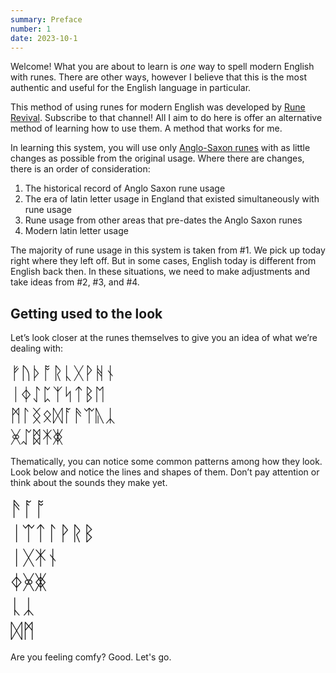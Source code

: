 ```yaml
---
summary: Preface
number: 1
date: 2023-10-1
---
```


Welcome! What you are about to learn is *one* way to spell modern English with runes. There are other ways, however I believe that this is the most authentic and useful for the English language in particular. 

This method of using runes for modern English was developed by [Rune Revival](https://www.youtube.com/@LearnRunes). Subscribe to that channel! All I aim to do here is offer an alternative method of learning how to use them. A method that works for me.

In learning this system, you will use only [Anglo-Saxon runes](https://en.wikipedia.org/wiki/Anglo-Saxon_runes) with as little changes as possible from the original usage. Where there are changes, there is an order of consideration:

1. The historical record of Anglo Saxon rune usage
2. The era of latin letter usage in England that existed simultaneously with rune usage
3. Rune usage from other areas that pre-dates the Anglo Saxon runes
4. Modern latin letter usage

The majority of rune usage in this system is taken from #1. We pick up today right where they left off. But in some cases, English today is different from English back then. In these situations, we need to make adjustments and take ideas from #2, #3, and #4.

## Getting used to the look

Let’s look closer at the runes themselves to give you an idea of what we’re dealing with:

<div style="font-size:2em;">ᚠᚢᚦᚩᚱᚳᚷᚹᚻᚾ</div>
<div style="font-size:2em;">ᛁᛄᛇᛈᛉᛋᛏᛒᛖ</div>
<div style="font-size:2em;">ᛗᛚᛝᛟᛞᚪᚫᛠᚣᛣ</div>
<div style="font-size:2em;">ᚸᛢᛥᛡᛤ</div>

Thematically, you can notice some common patterns among how they look. Look below and notice the lines and shapes of them. Don’t pay attention or think about the sounds they make yet.

<div style="font-size:2.3em;">ᚫᚪᚩ</div>
<div style="font-size:2.3em;">ᛁᛠᛏᛚᚹᚱᛒ</div>
<div style="font-size:2.3em;">ᛁᚷᛡᚾ</div>
<div style="font-size:2.3em;">ᛄᚸᛤ</div>
<div style="font-size:2.3em;">ᚳᛣ</div>
<div style="font-size:2.3em;">ᛞᛗ</div>

Are you feeling comfy? Good. Let's go.
